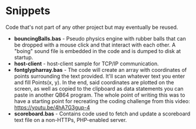 # Snippets
Code that's not part of any other project but may eventually be reused.

* **bouncingBalls.bas** - Pseudo physics engine with rubber balls that can be dropped with a mouse click and that interact with each other. A "boing" sound file is embedded in the code and is dumped to disk at startup.
* **host-client** - host-client sample for TCP/IP communication.
* **fontglypharray.bas** - The code will create an array with coordinates of points surrounding the text provided. It'll scan whatever text you enter and fill Points(x, y). In the end, said coordinates are plotted on the screen, as well as copied to the clipboard as data statements you can paste in another QB64 program. The whole point of writing this was to have a starting point for recreating the coding challenge from this video: https://youtu.be/4hA7G3gup-4
* **scoreboard.bas** - Contains code used to fetch and update a scoreboard text file on a non-HTTPs, PHP-enabled server.
